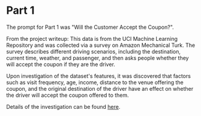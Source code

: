 # Part 1

The prompt for Part 1 was "Will the Customer Accept the Coupon?". 

From the project writeup: This data is from the UCI Machine Learning Repository and was collected via a survey on Amazon Mechanical Turk. The survey describes different driving scenarios, including the destination, current time, weather, and passenger, and then asks people whether they will accept the coupon if they are the driver.

Upon investigation of the dataset's features, it was discovered that factors such as visit frequency, age, income, distance to the venue offering the coupon, and the original destination of the driver have an effect on whether the driver will accept the coupon offered to them.

Details of the investigation can be found <a href="part1/prompt.ipynb">here</a>.
